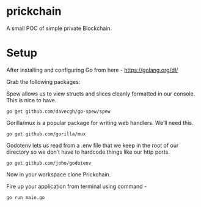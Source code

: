 # prickchain
A small POC of simple private Blockchain.

# Setup
After installing and configuring Go from here - https://golang.org/dl/

Grab the following packages:

Spew allows us to view structs and slices cleanly formatted in our console. This is nice to have.

    go get github.com/davecgh/go-spew/spew

Gorilla/mux is a popular package for writing web handlers. We’ll need this.

    go get github.com/gorilla/mux

Godotenv lets us read from a .env file that we keep in the root of our directory so we don’t have to hardcode things like our http ports.

    go get github.com/joho/godotenv

Now in your workspace clone Prickchain.

Fire up your application from terminal using command -

    go run main.go
